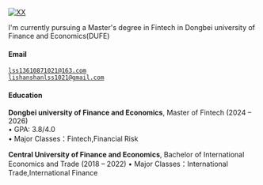 [![XX](https://img.shields.io/badge/XX-github-blue?logo=github)](https://github.com/VeraVivian-python)

I'm currently pursuing a Master's degree in Fintech in Dongbei university of Finance and Economics(DUFE)

#### Email  
<code>lss13610871021@163.com</code>  
<code>lishanshanlss1021@gmail.com</code>

#### Education  
**Dongbei university of Finance and Economics**, Master of Fintech (2024 – 2026)  
• GPA: 3.8/4.0  
• Major Classes：Fintech,Financial Risk

**Central University of Finance and Economics**, Bachelor of International Economics and Trade (2018 – 2022)
• Major Classes：International Trade,International Finance
